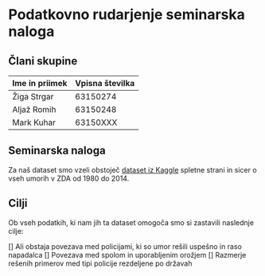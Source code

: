 # Podatkovno rudarjenje seminarska naloga

## Člani skupine

| Ime in priimek | Vpisna številka |
| -------------- | --------------- |
| Žiga Strgar | 63150274 |
| Aljaž Romih | 63150248 |
| Mark Kuhar | 63150XXX |

## Seminarska naloga

Za naš dataset smo vzeli obstoječ [dataset iz Kaggle](https://www.kaggle.com/murderaccountability/homicide-reports) spletne strani in sicer o vseh umorih v ZDA od 1980 do 2014.

## Cilji

Ob vseh podatkih, ki nam jih ta dataset omogoča smo si zastavili naslednje cilje:

[] Ali obstaja povezava med policijami, ki so umor rešili uspešno in raso napadalca
[] Povezava med spolom in uporabljenim orožjem
[] Razmerje rešenih primerov med tipi policije rezdeljene po državah
